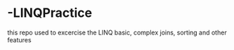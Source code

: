 # -LINQPractice
this repo used to excercise the LINQ basic, complex joins, sorting and other features
